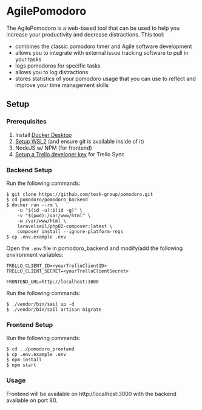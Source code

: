 # AgilePomodoro

The AgilePomodoro is a web-based tool that can be used to help you increase your productivity and decrease distractions. This tool:
- combines the classic pomodoro timer and Agile software development
- allows you to integrate with external issue tracking software to pull in your tasks
- logs pomodoros for specific tasks
- allows you to log distractions
- stores statistics of your pomodoro usage that you can use to reflect and improve your time management skills

## Setup

### Prerequisites
1. Install [Docker Desktop](https://www.docker.com/products/docker-desktop/)
2. [Setup WSL2](https://learn.microsoft.com/en-us/windows/wsl/install) (and ensure git is available inside of it)
3. NodeJS w/ NPM (for frontend)
4. [Setup a Trello developer key](https://trello.com/power-ups/admin) for Trello Sync

### Backend Setup
Run the following commands:
```console
$ git clone https://github.com/tesk-group/pomodoro.git 
$ cd pomodoro/pomodoro_backend
$ docker run --rm \
    -u "$(id -u):$(id -g)" \
    -v "$(pwd):/var/www/html" \
    -w /var/www/html \
    laravelsail/php82-composer:latest \
    composer install --ignore-platform-reqs
$ cp .env.example .env
```

Open the `.env` file in pomodoro_backend and modify/add the following environment variables:
```
TRELLO_CLIENT_ID=<yourTrelloClientID>
TRELLO_CLIENT_SECRET=<yourTrelloClientSecret>

FRONTEND_URL=http://localhost:3000
```
Run the following commands:
```
$ ./vendor/bin/sail up -d
$ ./vendor/bin/sail artisan migrate
```

### Frontend Setup
Run the following commands:
```
$ cd ../pomodoro_prontend
$ cp .env.example .env
$ npm install
$ npm start
```

### Usage
Frontend will be available on http://localhost:3000 with the backend available on port 80.
